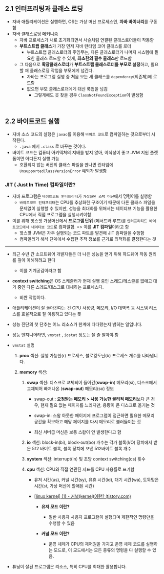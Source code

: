 ## 2.1 인터프리팅과 클래스 로딩

- 자바 애플리케이션은 실행하면, OS는 가상 머신 프로세스인, **자바 바이너리**를 구동함
- 자바 클래스로딩 메커니즘
  - 자바 프로세스가 새로 초기화되면서 사슬처럼 연결된 클래스로더들이 작동함
  - **부트스트랩 클래스**가 가장 먼저 자바 런타임 코어 클래스를 로더
    - 부트스트랩 클래스로더의 주임무는, 다른 클래스로더가 나머지 시스템에 필요한 클래스 로드할 수 있게, **최소한의 필수 클래스**만 로드함	
  - 그 다음으로 **확장클래스로더**가 **부트스트랩 클래스로더를 부모로 설정**하고, 필요할 때 클래스로딩 작업을 부모에게 넘긴다.
    - 자바는 프로그램 실행 중 처음 보는 새 클래스를 `dependency`(의존체)에 로드함
    - 없으면 부모 클래스로더에게 대신 룩업을 넘김
      - 그렇게해도 못 찾을 경우 `ClassNotFoundException`이 발생함

​	

## 2.2 바이트코드 실행

- 자바 소스 코드의 실행은 `javac`를 이용해 `바이트 코드`로 컴파일하는 것으로부터 시작된다.
  - `.java` 에서 `.class` 로 바꾸는 것이다.
- 바이트 코드는 컴퓨터 아키텍처의 지배를 받지 않아, 이식성이 좋고 JVM 지원 플랫폼이면 어디든지 실행 가능
  - 호환되지 않는 버전의 클래스 파일을 만나면 런타임에 `UnsupportedClassVersionError` 예외가 발생함

### JIT ( Just In Time) 컴파일이란?

- 자바 프로그램은 `바이트코드 인터프리터`가 `가상화된 스택 머신`에서 명령어를 실행함
  - `바이트코드 인터프리터`는 CPU를 추상화한 구조이기 때문에 다른 클래스 파일을 문제없이 실행할 수 있지만, 성능을 최대화를 위해서는 네이티브 기능을 활용한 CPU에서 직접 프로그램을 실행시켜야함
- 이를 위해 핫스팟 가상머신에서 **프로그램 단위** (메서드와 루프)를 `인터프리티드 바이트코드에서 네이티브 코드`로 컴파일함. => 이를 **JIT 컴파일**이라고 함
  - 핫스팟 JVM은 자주 실행되는 코드 파트를 발견해 JIT 컴파일을 수행함
  - 컴파일러가 해석 단계에서 수집한 추적 정보를 근거로 최적화를 결정한다는 것



---

- 최근 수년 간 소프트웨어 개발자들은 더 나은 성능을 얻기 위해 하드웨어 작동 원리를 깊이 이해하려고 한다
  - 이를 기계공감이라고 함

- **context switching**은 OS 스케줄러가 현재 실행 중인 스레드/테스클를 없애고 대기 중인 다른 스레드/테스크로 대체하는 프로세스다.
  - 비싼 작업이다.

- 애플리케이션이 잘 돌아간다는 건 CPU 사용량, 메모리, I/O 대역폭 등 시스템 리소스를 효율적으로 잘 이용하고 있다는 뜻

- 성능 진단의 첫 단추는 어느 리소스가 한계에 다다랐는지 밝히는 일입니다.
- 성능 엔지니어라면, `vmstat` , `iostat` 정도는 쓸 줄 알아야 함

- `vmstat` 설명

  1. **proc**  섹션: 실행 가능한(r) 프로세스, 블로킹도닌(b) 프로세스 개수를 나타냅니다.

  2. **memory** 섹션: 

     1. **swap** 섹션: 디스크로 교체되어 들어간(**swap-in**) 메모리(si), 디스크에서 교체되어 빠져나온 (**swap-out**) 메모리(so) 정보

        - swap-out : **요청받는 메모리 > 사용 가능한 물리적 메모리**보다 큰 경우, 현재 필요 없는 페이지를 느리지만, 용량이 큰 디스크로 옮기는 것
        - swap-in: 스왑 아웃한 페이지에 프로그램이 접근하면 필요한 메모리 공간을 확보하고 해당 페이지를 다시 메모리로 불러들이는 것

        - 최신 서버급 머신은 보통 스왑이 안 발생한다고 함

     2. **io** 섹션: block-in(bi), block-out(bo) 개수는 각가 블록(I/O) 장치에서 받은 512 바이트 블록, 블록 장치에 보낸 512바이트 블록 개수

     3. **system** 섹션: interrupt(in) 및 초당 context switching(cs) 횟수

     4. **cpu** 섹션: CPU와 직접 연관된 지표를 CPU 사용률로 표기함

        - 유저 시간(us), 커널 시간(sy), 유휴 시간(id), 대기 시간(wa), 도둑맞은 시간(st, 가상 머신에 할애된 시간)

        - [[linux kernel\] (1) - 커널(kernel)이란? (tistory.com)](https://jiravvit.tistory.com/entry/linux-kernel-1-커널kernel이란-1)

          - **유저 모드 이란?**

            - 일반 사용자 사용자 프로그램이 실행되며 제한적인 명령만을 수행할 수 있음

          - **커널 모드 이란?**

            - 운영 체제가 CPU의 제어권을 가지고 운영 체제 코드를 실행하는 모드로, 이 모드에서는 모든 종류의 명령을 다 실행할 수 있음.

            

- 튜닝이 잘된 프로그램은 리소스, 특히 CPU를 최대한 활용합니다.